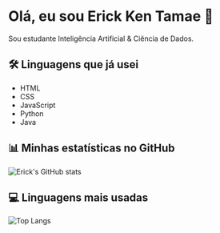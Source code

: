 # Olá, eu sou Erick Ken Tamae 👋

Sou estudante Inteligência Artificial & Ciência de Dados.  

## 🛠️ Linguagens que já usei
- HTML
- CSS
- JavaScript
- Python
- Java

## 📊 Minhas estatísticas no GitHub
![Erick's GitHub stats](https://github-readme-stats.vercel.app/api?username=Erick-ken-tamae&show_icons=true&count_private=true&theme=radical)

## 💻 Linguagens mais usadas
![Top Langs](https://github-readme-stats.vercel.app/api/top-langs/?username=Erick-ken-tamae&layout=compact&theme=radical)
